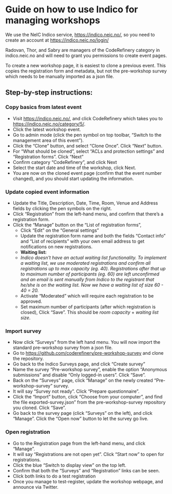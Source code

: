 # Guide on how to use Indico for managing workshops

We use the NeIC Indico service, https://indico.neic.no/, so you need to create an account at https://indico.neic.no/login/

Radovan, Thor, and Sabry are managers of the CodeRefinery category in indico.neic.no and will need to grant you permissions to create event pages.

To create a new workshop page, it is easiest to clone a previous event. This copies the registration form and metadata, but not the pre-workshop survey which needs to be manually imported as a json file.

## Step-by-step instructions:
### Copy basics from latest event
- Visit https://indico.neic.no/, and click CodeRefinery which takes you to https://indico.neic.no/category/5/.
- Click the latest workshop event.
- Go to admin mode (click the pen symbol on top toolbar, “Switch to the management area of this event”).
- Click the “Clone” button, and select “Clone Once”. Click “Next” button.
- For “What should be cloned”, select “ACLs and protection settings” and “Registration forms”. Click “Next”
- Confirm category “CodeRefinery”, and click Next
- Select the start date and time of the workshop, click Next.
- You are now on the cloned event page (confirm that the event number changed), and you should start updating the information.
### Update copied event information
- Update the Title, Description, Date, Time, Room, Venue and Address fields by clicking the pen symbols on the right.
- Click “Registration” from the left-hand menu, and confirm that there’s a registration form.
- Click the “Manage” button on the “List of registration forms”,
   - Click “Edit” on the “General settings”
   - Update the registration form name and both the fields “Contact info” and “List of recipients” with your own email address to get notifications on new registrations.
   - **Waiting list:**
   - *Indico doesn't have an actual waiting list functionality. To implement a waiting list, we use moderated registrations and confirm all registrations up to max capacity (eg. 40). Registrations after that up to maximum number of participants (eg. 60) are left unconfirmed and an email is sent manually from Indico to the registrant that he/she is on the waiting list. Now we have a waiting list of size 60 - 40 = 20.*
   - Activate “Moderated” which will require each registration to be approved.
   - Set maximum number of participants (after which registration is closed), Click “Save”. This should be *room capacity* + *waiting list size*.
### Import survey
- Now click “Surveys” from the left hand menu. You will now import the standard pre-workshop survey from a json file.
- Go to https://github.com/coderefinery/pre-workshop-survey and clone the repository.
- Go back to the Indico Surveys page, and click “Create survey”
- Name the survey “Pre-workshop survey”, enable the option “Anonymous submissions” and disable “Only logged-in users”. Click “Save”.
- Back on the “Surveys” page, click “Manage” on the newly created “Pre-workshop-survey” survey.
- It will say “Survey not ready”. Click “Prepare questionnaire”.
- Click the “Import” button, click “Choose from your computer”, and find the file exported-survey.json” from the pre-workshop-survey repository you cloned. Click “Save”.
- Go back to the survey page (click “Surveys” on the left), and click “Manage”. Click the “Open now” button to let the survey go live.
### Open registration
- Go to the Registration page from the left-hand menu, and click “Manage”.
- It will say “Registrations are not open yet”. Click “Start now” to open for registrations.
- Click the blue “Switch to display view” on the top left.
- Confirm that both the “Surveys” and “Registration” links can be seen.
- Click both links to do a test registration
- Once you manage to test-register, update the workshop webpage, and announce via Twitter.
